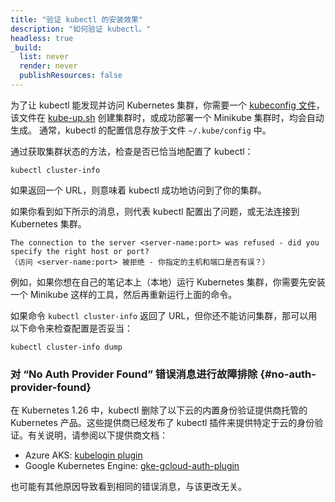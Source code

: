 ```yaml
---
title: "验证 kubectl 的安装效果"
description: "如何验证 kubectl。"
headless: true
_build:
  list: never
  render: never
  publishResources: false
---
```

<!-- 
title: "verify kubectl install"
description: "How to verify kubectl."
headless: true
_build:
  list: never
  render: never
  publishResources: false
-->

<!-- 
In order for kubectl to find and access a Kubernetes cluster, it needs a
[kubeconfig file](/docs/concepts/configuration/organize-cluster-access-kubeconfig/),
which is created automatically when you create a cluster using
[kube-up.sh](https://github.com/kubernetes/kubernetes/blob/master/cluster/kube-up.sh)
or successfully deploy a Minikube cluster.
By default, kubectl configuration is located at `~/.kube/config`.

Check that kubectl is properly configured by getting the cluster state:
-->
为了让 kubectl 能发现并访问 Kubernetes 集群，你需要一个
[kubeconfig 文件](/zh-cn/docs/concepts/configuration/organize-cluster-access-kubeconfig/)，
该文件在
[kube-up.sh](https://github.com/kubernetes/kubernetes/blob/master/cluster/kube-up.sh)
创建集群时，或成功部署一个 Minikube 集群时，均会自动生成。
通常，kubectl 的配置信息存放于文件 `~/.kube/config` 中。

通过获取集群状态的方法，检查是否已恰当地配置了 kubectl：

```shell
kubectl cluster-info
```

<!-- 
If you see a URL response, kubectl is correctly configured to access your cluster.

If you see a message similar to the following, kubectl is not configured correctly or is not able to connect to a Kubernetes cluster.
-->
如果返回一个 URL，则意味着 kubectl 成功地访问到了你的集群。

如果你看到如下所示的消息，则代表 kubectl 配置出了问题，或无法连接到 Kubernetes 集群。

```
The connection to the server <server-name:port> was refused - did you specify the right host or port?
（访问 <server-name:port> 被拒绝 - 你指定的主机和端口是否有误？）
```

<!-- 
For example, if you are intending to run a Kubernetes cluster on your laptop (locally), you will need a tool like Minikube to be installed first and then re-run the commands stated above.

If kubectl cluster-info returns the url response but you can't access your cluster, to check whether it is configured properly, use:
-->
例如，如果你想在自己的笔记本上（本地）运行 Kubernetes 集群，你需要先安装一个 Minikube
这样的工具，然后再重新运行上面的命令。

如果命令 `kubectl cluster-info` 返回了 URL，但你还不能访问集群，那可以用以下命令来检查配置是否妥当：

```shell
kubectl cluster-info dump
```

<!--
### Troubleshooting the 'No Auth Provider Found' error message {#no-auth-provider-found}
-->

### 对 “No Auth Provider Found” 错误消息进行故障排除 {#no-auth-provider-found}

<!--
In Kubernetes 1.26, kubectl removed the built-in authentication for the following cloud
providers' managed Kubernetes offerings. These providers have released kubectl plugins to provide the cloud-specific authentication. For instructions, refer to the following provider documentation:
-->

在 Kubernetes 1.26 中，kubectl 删除了以下云的内置身份验证提供商托管的 Kubernetes 产品。这些提供商已经发布了 kubectl 插件来提供特定于云的身份验证。有关说明，请参阅以下提供商文档：

* Azure  AKS: [kubelogin plugin](https://azure.github.io/kubelogin/)
* Google Kubernetes Engine: [gke-gcloud-auth-plugin](https://cloud.google.com/kubernetes-engine/docs/how-to/cluster-access-for-kubectl#install_plugin)

<!--
(There could also be other reasons to see the same error message, unrelated to that change.)
-->

也可能有其他原因导致看到相同的错误消息，与该更改无关。
